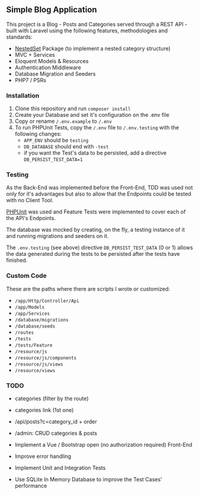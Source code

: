 ## Simple Blog Application 

This project is a Blog - Posts and Categories served through a REST API - built with Laravel using the following features, methodologies and standards:
 
 * [NestedSet](https://github.com/lazychaser/laravel-nestedset) Package (to implement a nested category structure)
 * MVC + Services
 * Eloquent Models & Resources
 * Authentication Middleware
 * Database Migration and Seeders
 * PHP7 / PSRs

### Installation

1) Clone this repository and run `composer install`
2) Create your Database and set it's configuration on the .env file
3) Copy or rename `/.env.example` to `/.env`
4) To run PHPUnit Tests, copy the `/.env` file to `/.env.testing` with the following changes:
   * `APP_ENV` should be `testing`
   * `DB_DATABASE` should end with `-test`
   * if you want the Test's data to be persisted, add a directive `DB_PERSIST_TEST_DATA=1`

### Testing

As the Back-End was implemented before the Front-End, TDD was used not only for it's advantages but also to allow that the Endpoints could be tested with no Client Tool. 

[PHPUnit](https://phpunit.de/) was used and Feature Tests were implemented to cover each of the API's Endpoints.

The database was mocked by creating, on the fly, a testing instance of it and running migrations and seeders on it.

The `.env.testing` (see above) directive `DB_PERSIST_TEST_DATA` (0 or 1) allows the data generated during the tests to be persisted after the tests have finished.  

### Custom Code

These are the paths where there are scripts I wrote or customized:

 * `/app/Http/Controller/Api`
 * `/app/Models`
 * `/app/Services`
 * `/database/migrations`
 * `/database/seeds`
 * `/routes`
 * `/tests`
 * `/tests/Feature`
 * `/resource/js`
 * `/resource/js/components`
 * `/resource/js/views`
 * `/resource/views`

### TODO

 * categories (filter by the route)
 * categories link (1st one)
 * /api/posts?c=category_id + order
 * /admin: CRUD categories & posts

 * Implement a Vue / Bootstrap open (no authorization required) Front-End
 * Improve error handling
 * Implement Unit and Integration Tests
 * Use SQLite In Memory Database to improve the Test Cases' performance

